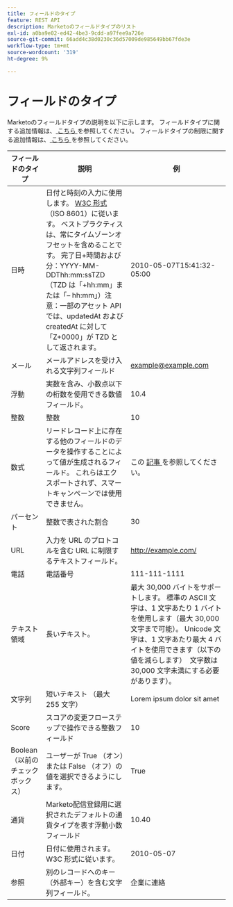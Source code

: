 ```yaml
---
title: フィールドのタイプ
feature: REST API
description: Marketoのフィールドタイプのリスト
exl-id: a0ba9e02-ed42-4be3-9cdd-a97fee9a726e
source-git-commit: 66add4c38d0230c36d57009de985649bb67fde3e
workflow-type: tm+mt
source-wordcount: '319'
ht-degree: 9%

---
```


# フィールドのタイプ

Marketoのフィールドタイプの説明を以下に示します。 フィールドタイプに関する追加情報は、[ こちら ](https://experienceleague.adobe.com/en/docs/marketo/using/product-docs/administration/field-management/custom-field-type-glossary) を参照してください。 フィールドタイプの制限に関する追加情報は、[ こちら ](https://nation.marketo.com/t5/knowledgebase/tkb-p/support_solutions-documents) を参照してください。

| フィールドのタイプ | 説明 | 例 |
| --- | --- | --- |
| 日時 | 日付と時刻の入力に使用します。 [W3C 形式 ](https://www.w3.org/TR/NOTE-datetime) （ISO 8601）に従います。 ベストプラクティスは、常にタイムゾーンオフセットを含めることです。 完了日+時間および分：YYYY-MM-DDThh:mm:ssTZD （TZD は「+hh:mm」または「– hh:mm」）注意：一部のアセット API では、updatedAt および createdAt に対して「Z+0000」が TZD として返されます。 | 2010-05-07T15:41:32-05:00 |
| メール | メールアドレスを受け入れる文字列フィールド | example@example.com |
| 浮動 | 実数を含み、小数点以下の桁数を使用できる数値フィールド。 | 10.4 |
| 整数 | 整数 | 10 |
| 数式 | リードレコード上に存在する他のフィールドのデータを操作することによって値が生成されるフィールド。 これらはエクスポートされず、スマートキャンペーンでは使用できません。 | この [ 記事 ](https://experienceleague.adobe.com/en/docs/marketo/using/product-docs/administration/field-management/create-and-use-a-concatenated-string-formula-field) を参照してください。 |
| パーセント | 整数で表された割合 | 30 |
| URL | 入力を URL のプロトコルを含む URL に制限するテキストフィールド。 | http://example.com/ |
| 電話 | 電話番号 | 111-111-1111 |
| テキスト領域 | 長いテキスト。 | 最大 30,000 バイトをサポートします。 標準の ASCII 文字は、1 文字あたり 1 バイトを使用します（最大 30,000 文字まで可能）。 Unicode 文字は、1 文字あたり最大 4 バイトを使用できます（以下の値を減らします）  文字数は 30,000 文字未満にする必要があります）。 |
| 文字列 | 短いテキスト （最大 255 文字） | Lorem ipsum dolor sit amet |
| Score | スコアの変更フローステップで操作できる整数フィールド | 10 |
| Boolean （以前のチェックボックス） | ユーザーが True （オン）または False （オフ）の値を選択できるようにします。 | True |
| 通貨 | Marketo配信登録用に選択されたデフォルトの通貨タイプを表す浮動小数フィールド | 10.40 |
| 日付 | 日付に使用されます。 W3C 形式に従います。 | 2010-05-07 |
| 参照 | 別のレコードへのキー（外部キー）を含む文字列フィールド。 | 企業に連絡 |
